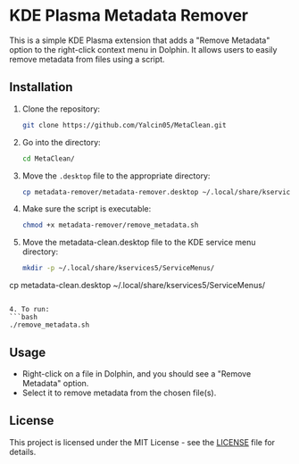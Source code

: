 # KDE Plasma Metadata Remover

This is a simple KDE Plasma extension that adds a "Remove Metadata" option to the right-click context menu in Dolphin. It allows users to easily remove metadata from files using a script.

## Installation

1. Clone the repository:
   ```bash
   git clone https://github.com/Yalcin05/MetaClean.git
   ```
1. Go into the directory:
   ```bash
   cd MetaClean/
   ```

2. Move the `.desktop` file to the appropriate directory:
   ```bash
   cp metadata-remover/metadata-remover.desktop ~/.local/share/kservices5/ServiceMenus/
   ```

3. Make sure the script is executable:
   ```bash
   chmod +x metadata-remover/remove_metadata.sh
   ```
3. Move the metadata-clean.desktop file to the KDE service menu directory:
   ```bash
   mkdir -p ~/.local/share/kservices5/ServiceMenus/
cp metadata-clean.desktop ~/.local/share/kservices5/ServiceMenus/
   ```

4. To run:
   ```bash
   ./remove_metadata.sh
   ```

## Usage

- Right-click on a file in Dolphin, and you should see a "Remove Metadata" option.
- Select it to remove metadata from the chosen file(s).

## License

This project is licensed under the MIT License - see the [LICENSE](LICENSE) file for details.
